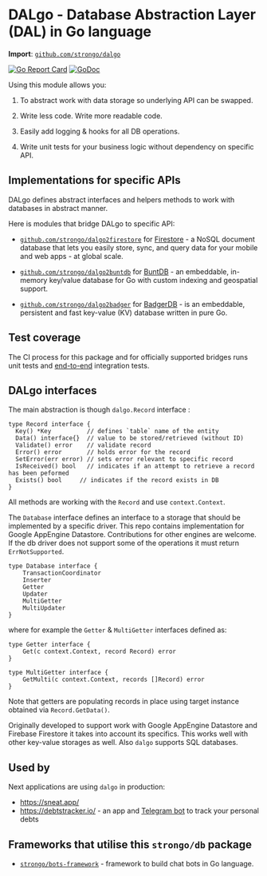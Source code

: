 # DALgo - Database Abstraction Layer (DAL) in Go language

**Import**: [`github.com/strongo/dalgo`](https://github.com/strongo/dalgo)

[![Go Report Card](https://goreportcard.com/badge/github.com/strongo/dalgo)](https://goreportcard.com/report/github.com/strongo/dalgo)
[![GoDoc](https://godoc.org/github.com/strongo/dalgo?status.svg)](https://godoc.org/github.com/strongo/dalgo)

Using this module allows you:

1. To abstract work with data storage so underlying API can be swapped.

2. Write less code. Write more readable code.

3. Easily add logging & hooks for all DB operations.

4. Write unit tests for your business logic without dependency on specific API.

## Implementations for specific APIs

DALgo defines abstract interfaces and helpers methods to work with databases in abstract manner.


Here is modules that bridge DALgo to specific API:

- [`github.com/strongo/dalgo2firestore`](https://github.com/strongo/dalgo2firestore)
  for [Firestore](https://pkg.go.dev/cloud.google.com/go/firestore) - a NoSQL document database that lets you
  easily store, sync, and query data for your mobile and web apps - at global scale.

- [`github.com/strongo/dalgo2buntdb`](https://github.com/strongo/dalgo2buntdb)
  for [BuntDB](https://github.com/tidwall/buntdb) - an embeddable, in-memory key/value database for Go with custom
  indexing and geospatial support.

- [`github.com/strongo/dalgo2badger`](https://github.com/strongo/dalgo2badger)
  for [BadgerDB](https://github.com/dgraph-io/badger) - is an embeddable, persistent and fast key-value (KV) database written in pure Go.

## Test coverage
The CI process for this package and for officially supported bridges 
runs unit tests and [end-to-end](https://github.com/strongo/dalgo-end2end-tests) integration tests.

## DALgo interfaces

The main abstraction is though `dalgo.Record` interface :

	type Record interface {
      Key() *Key          // defines `table` name of the entity
      Data() interface{}  // value to be stored/retrieved (without ID)
      Validate() error    // validate record
      Error() error       // holds error for the record
      SetError(err error) // sets error relevant to specific record
      IsReceived() bool   // indicates if an attempt to retrieve a record has been peformed
      Exists() bool		// indicates if the record exists in DB
	}

All methods are working with the `Record` and use `context.Context`.

The `Database` interface defines an interface to a storage that should be implemented by a specific driver. This repo
contains implementation for Google AppEngine Datastore. Contributions for other engines are welcome. If the db driver
does not support some of the operations it must return `ErrNotSupported`.

	type Database interface {
		TransactionCoordinator
		Inserter
		Getter
		Updater
		MultiGetter
		MultiUpdater
	}

where for example the  `Getter` & `MultiGetter` interfaces defined as:

	type Getter interface {
		Get(c context.Context, record Record) error
	}

	type MultiGetter interface {
		GetMulti(c context.Context, records []Record) error
	}

Note that getters are populating records in place using target instance obtained via `Record.GetData()`.

Originally developed to support work with Google AppEngine Datastore and Firebase Firestore it takes into account its
specifics. This works well with other key-value storages as well.
Also `dalgo` supports SQL databases.

## Used by

Next applications are using `dalgo` in production:

* https://sneat.app/
* https://debtstracker.io/ - an app and [Telegram bot](https://t.me/DebtsTrackerBot) to track your personal debts

## Frameworks that utilise this `strongo/db` package

* <a href="https://github.com/strongo/bots-framework">`strongo/bots-framework`</a> - framework to build chat bots in Go
  language.

